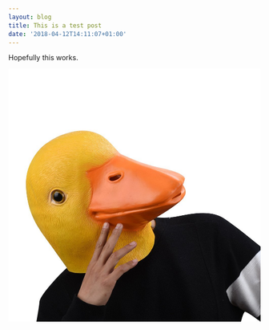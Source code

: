 ```yaml
---
layout: blog
title: This is a test post
date: '2018-04-12T14:11:07+01:00'
---
```

Hopefully this works.

![null](/assets/61qby1vqeml._sl1000_.jpg)
